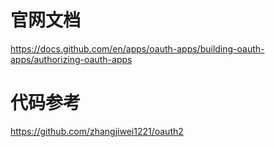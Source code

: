 # 官网文档
https://docs.github.com/en/apps/oauth-apps/building-oauth-apps/authorizing-oauth-apps
# 代码参考
https://github.com/zhangjiwei1221/oauth2